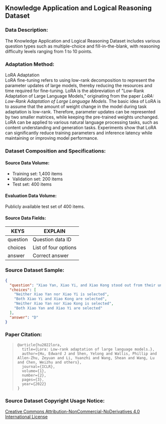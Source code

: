 
## Knowledge Application and Logical Reasoning Dataset  

### Data Description:  
The Knowledge Application and Logical Reasoning Dataset includes various question types such as multiple-choice and fill-in-the-blank, with reasoning difficulty levels ranging from 1 to 10 points.  

### Adaptation Method:  
LoRA Adaptation  
LoRA fine-tuning refers to using low-rank decomposition to represent the parameter updates of large models, thereby reducing the resources and time required for fine-tuning. LoRA is the abbreviation of "Low-Rank Adaptation of Large Language Models," originating from the paper *LoRA: Low-Rank Adaptation of Large Language Models*. The basic idea of LoRA is to assume that the amount of weight change in the model during task adaptation is low-rank. Therefore, parameter updates can be represented by two smaller matrices, while keeping the pre-trained weights unchanged. LoRA can be applied to various natural language processing tasks, such as content understanding and generation tasks. Experiments show that LoRA can significantly reduce training parameters and inference latency while maintaining or improving model performance.

### Dataset Composition and Specifications:  
#### Source Data Volume:  
- Training set: 1,400 items  
- Validation set: 200 items  
- Test set: 400 items  

#### Evaluation Data Volume:  
Publicly available test set of 400 items.  

#### Source Data Fields:  
|  KEYS   | EXPLAIN  |  
|  ----  | ----  |  
| question  | Question data ID |  
| choices  | List of four options |  
| answer  | Correct answer |  


### Source Dataset Sample:  
```json  
{  
  "question": "Xiao Yan, Xiao Yi, and Xiao Kong stood out from their unit and participated in a job competition in the city. Five predictions were made: (1) Both Xiao Yan and Xiao Yi are selected; (2) At most one of Xiao Yan and Xiao Yi is selected; (3) Xiao Yan is selected, but Xiao Yi is not; (4) Xiao Yan is not selected, but Xiao Yi is selected; (5) If Xiao Yan is selected, then Xiao Kong is also selected. It turned out that only one prediction was correct. Which of the following can be inferred? ",  
  "choices": [  
    "Neither Xiao Yan nor Xiao Yi is selected",  
    "Both Xiao Yi and Xiao Kong are selected",  
    "Neither Xiao Yan nor Xiao Kong is selected",  
    "Both Xiao Yan and Xiao Yi are selected"  
  ],  
  "answer": "D"  
}  
```  


### Paper Citation:  

>   ```
>   @article{hu2022lora,
>     title={Lora: Low-rank adaptation of large language models.},
>     author={Hu, Edward J and Shen, Yelong and Wallis, Phillip and Allen-Zhu, Zeyuan and Li, Yuanzhi and Wang, Shean and Wang, Lu and Chen, Weizhu and others},
>     journal={ICLR},
>     volume={1},
>     number={2},
>     pages={3},
>     year={2022}
>   }
>   ```


### Source Dataset Copyright Usage Notice:  
[Creative Commons Attribution-NonCommercial-NoDerivatives 4.0 International License](https://fluent.ai/wp-content/uploads/2021/04/Fluent_Speech_Commands_Public_License.pdf)